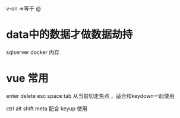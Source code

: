 # 
v-on =>等于 @

# data中的数据才做数据劫持



sqlserver docker 内存

# vue 常用
enter 
delete
esc
space
tab 从当前切走焦点 ，适合和keydown一起使用

ctrl alt shift meta 
配合 keyup 使用
